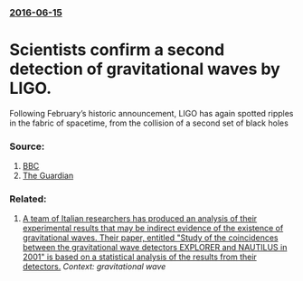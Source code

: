 ### [2016-06-15](/news/2016/06/15/index.md)

# Scientists  confirm a second detection of gravitational waves by LIGO. 

Following February’s historic announcement, LIGO has again spotted ripples in the fabric of spacetime, from the collision of a second set of black holes


### Source:

1. [BBC](http://www.bbc.com/news/science-environment-36540254)
2. [The Guardian](https://www.theguardian.com/science/2016/jun/15/gravitational-waves-detected-from-collision-of-second-set-of-black-holes-ligo)

### Related:

1. [ A team of Italian researchers has produced an analysis of their experimental results that may be indirect evidence of the existence of gravitational waves. Their paper, entitled "Study of the coincidences between the gravitational wave detectors EXPLORER and NAUTILUS in 2001" is based on a statistical analysis of the results from their detectors.](/news/2002/11/8/a-team-of-italian-researchers-has-produced-an-analysis-of-their-experimental-results-that-may-be-indirect-evidence-of-the-existence-of-grav.md) _Context: gravitational wave_
